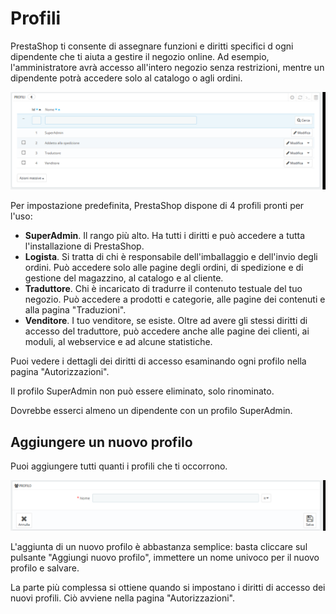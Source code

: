# Profili

PrestaShop ti consente di assegnare funzioni e diritti specifici d ogni dipendente che ti aiuta a gestire il negozio online. Ad esempio, l'amministratore avrà accesso all'intero negozio senza restrizioni, mentre un dipendente potrà accedere solo al catalogo o agli ordini.

![](../../../../.gitbook/assets/54267590.png)

Per impostazione predefinita, PrestaShop dispone di 4 profili pronti per l'uso:

* **SuperAdmin**. Il rango più alto. Ha tutti i diritti e può accedere a tutta l'installazione di PrestaShop.
* **Logista**. Si tratta di chi è responsabile dell'imballaggio e dell'invio degli ordini. Può accedere solo alle pagine degli ordini, di spedizione e di gestione del magazzino, al catalogo e al cliente.
* **Traduttore**. Chi è incaricato di tradurre il contenuto testuale del tuo negozio. Può accedere a prodotti e categorie, alle pagine dei contenuti e alla pagina "Traduzioni".
* **Venditore**. I tuo venditore, se esiste. Oltre ad avere gli stessi diritti di accesso del traduttore, può accedere anche alle pagine dei clienti, ai moduli, al webservice e ad alcune statistiche.

Puoi vedere i dettagli dei diritti di accesso esaminando ogni profilo nella pagina "Autorizzazioni".

Il profilo SuperAdmin non può essere eliminato, solo rinominato.

Dovrebbe esserci almeno un dipendente con un profilo SuperAdmin.

## Aggiungere un nuovo profilo <a id="Profili-Aggiungereunnuovoprofilo"></a>

Puoi aggiungere tutti quanti i profili che ti occorrono. 

![](../../../../.gitbook/assets/54267592.png)

L'aggiunta di un nuovo profilo è abbastanza semplice: basta cliccare sul pulsante "Aggiungi nuovo profilo", immettere un nome univoco per il nuovo profilo e salvare.

La parte più complessa si ottiene quando si impostano i diritti di accesso dei nuovi profili. Ciò avviene nella pagina "Autorizzazioni".

